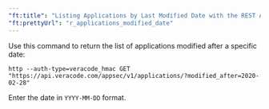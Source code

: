 ```yaml
---
"ft:title": "Listing Applications by Last Modified Date with the REST API"
"ft:prettyUrl": "r_applications_modified_date"
---
```

Use this command to return the list of applications modified after a specific date:

```shell
http --auth-type=veracode_hmac GET "https://api.veracode.com/appsec/v1/applications/?modified_after=2020-02-28"
```

Enter the date in `YYYY-MM-DD` format.
